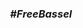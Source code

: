 <!--

<div align="center"> 
  <cite> <b> “Go 'till a Failure or a be a Failure” </b> </cite> <br>
  — <i>somebody</i>
</div>

-->

<div align="center"> 
  <h3> <i> #FreeBassel </i> </h3> <br>
</div>
